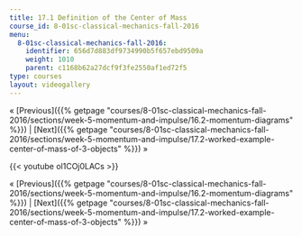 ```yaml
---
title: 17.1 Definition of the Center of Mass
course_id: 8-01sc-classical-mechanics-fall-2016
menu:
  8-01sc-classical-mechanics-fall-2016:
    identifier: 656d7d883df9734990b5f657ebd9509a
    weight: 1010
    parent: c1168b62a27dcf9f3fe2550af1ed72f5
type: courses
layout: videogallery
---
```

« [Previous]({{% getpage "courses/8-01sc-classical-mechanics-fall-2016/sections/week-5-momentum-and-impulse/16.2-momentum-diagrams" %}}) | [Next]({{% getpage "courses/8-01sc-classical-mechanics-fall-2016/sections/week-5-momentum-and-impulse/17.2-worked-example-center-of-mass-of-3-objects" %}}) »

{{< youtube ol1COj0LACs >}}

« [Previous]({{% getpage "courses/8-01sc-classical-mechanics-fall-2016/sections/week-5-momentum-and-impulse/16.2-momentum-diagrams" %}}) | [Next]({{% getpage "courses/8-01sc-classical-mechanics-fall-2016/sections/week-5-momentum-and-impulse/17.2-worked-example-center-of-mass-of-3-objects" %}}) »